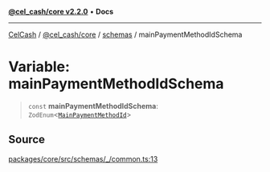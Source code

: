 [**@cel_cash/core v2.2.0**](../../README.md) • **Docs**

***

[CelCash](../../../../packages.md) / [@cel\_cash/core](../../README.md) / [schemas](../README.md) / mainPaymentMethodIdSchema

# Variable: mainPaymentMethodIdSchema

> `const` **mainPaymentMethodIdSchema**: `ZodEnum`\<[`MainPaymentMethodId`](../../types/type-aliases/MainPaymentMethodId.md)\>

## Source

[packages/core/src/schemas/\_/common.ts:13](https://github.com/Pyxlab/celcash/blob/f7cdc752c29f8a0dcef033e212602412d2050afc/packages/core/src/schemas/_/common.ts#L13)
